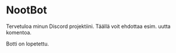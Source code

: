 # NootBot
Tervetuloa minun Discord projektiini. Täällä voit ehdottaa esim. uutta komentoa.

Botti on lopetettu.
